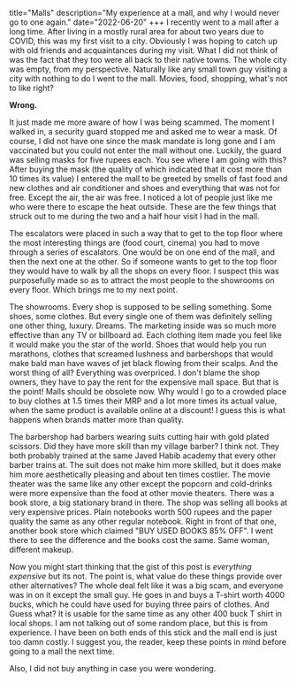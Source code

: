 title="Malls"
description="My experience at a mall, and why I would never go to one again."
date="2022-06-20"
+++
I recently went to a mall after a long time. After living in a mostly rural
area for about two years due to COVID, this was my first visit to a city.
Obviously I was hoping to catch up with old friends and acquaintances during my
visit. What I did not think of was the fact that they too were all back to
their native towns. The whole city was empty, from my perspective. Naturally
like any small town guy visiting a city with nothing to do I went to the mall.
Movies, food, shopping, what's not to like right?

**Wrong.**

It just made me more aware of how I was being scammed. The moment I walked in,
a security guard stopped me and asked me to wear a mask. Of course, I did not
have one since the mask mandate is long gone and I am vaccinated but you could
not enter the mall without one. Luckily, the guard was selling masks for five
rupees each. You see where I am going with this? After buying the mask (the
quality of which indicated that it cost more than 10 times its value) I entered
the mall to be greeted by smells of fast food and new clothes and air
conditioner and shoes and everything that was not for free. Except the air, the
air was free. I noticed a lot of people just like me who were there to escape
the heat outside. These are the few things that struck out to me during the two
and a half hour visit I had in the mall.

The escalators were placed in such a way that to get to the top floor where the
most interesting things are (food court, cinema) you had to move through a
series of escalators. One would be on one end of the mall, and then the next
one at the other. So if someone wants to get to the top floor they would have
to walk by all the shops on every floor. I suspect this was purposefully made
so as to attract the most people to the showrooms on every floor. Which brings
me to my next point.

The showrooms. Every shop is supposed to be selling something. Some shoes, some
clothes. But every single one of them was definitely selling one other thing,
luxury. Dreams. The marketing inside was so much more effective than any TV or
billboard ad. Each clothing item made you feel like it would make you the star
of the world. Shoes that would help you run marathons, clothes that screamed
lushness and barbershops that would make bald man have waves of jet black
flowing from their scalps. And the worst thing of all? Everything was
overpriced. I don't blame the shop owners, they have to pay the rent for the
expensive mall space. But that is the point! Malls should be obsolete now. Why
would I go to a crowded place to buy clothes at 1.5 times their MRP and a lot
more times its actual value, when the same product is available online at a
discount! I guess this is what happens when brands matter more than quality.

The barbershop had barbers wearing suits cutting hair with gold plated
scissors. Did they have more skill than my village barber? I think not. They
both probably trained at the same Javed Habib academy that every other barber
trains at. The suit does not make him more skilled, but it does make him more
aesthetically pleasing and about ten times costlier. The movie theater was the
same like any other except the popcorn and cold-drinks were more expensive than
the food at other movie theaters. There was a book store, a big stationary
brand in there. The shop was selling all books at very expensive prices. Plain
notebooks worth 500 rupees and the paper quality the same as any other regular
notebook. Right in front of that one, another book store which claimed "BUY
USED BOOKS 85% OFF". I went there to see the difference and the books cost the
same. Same woman, different makeup.

Now you might start thinking that the gist of this post is _everything
expensive_ but its not. The point is, what value do these things provide over
other alternatives? The whole deal felt like it was a big scam, and everyone
was in on it except the small guy. He goes in and buys a T-shirt worth 4000
bucks, which he could have used for buying three pairs of clothes. And Guess
what? It is usable for the same time as any other 400 buck T shirt in local
shops. I am not talking out of some random place, but this is from experience.
I have been on both ends of this stick and the mall end is just too damn
costly. I suggest you, the reader, keep these points in mind before going to a
mall the next time. 

Also, I did not buy anything in case you were wondering.

